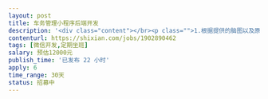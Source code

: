 ```yaml
---                
layout: post       
title: 车务管理小程序后端开发           
description: '<div class="content"></br><p class="">1.根据提供的脑图以及原型图开发，主要包含微信支付，微信消息推送，支付相关的服务模块，内容文章管理，用户管理，订单管理，违章查询记录管理（第三方API接口），管理员管理及权限设置。</br><br/>2.开发时间：1个月</br><br/>3.前后端分离，需要后端提供API接口。</br><br/>4.后续还有第二次开发。</p></br></div>'     
contenturl: https://shixian.com/jobs/1902890462      
tags: [微信开发,定期坐班]            
salary: 预估12000元          
publish_time: '已发布 22 小时'         
apply: 6                   
time_range: 30天              
status: 招募中                  
---                 
```

